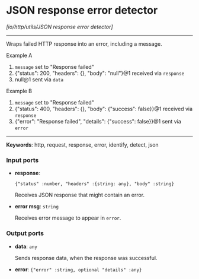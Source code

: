 # JSON response error detector

_[io/http/utils/JSON response error detector]_

---

Wraps failed HTTP response into an error, including a message.  
  
Example A  
1. `message` set to "Response failed"  
2. {"status": 200, "headers": {}, "body": "null"}@1 received via `response`  
3. null@1 sent via `data`  
  
Example B  
1. `message` set to "Response failed"  
2. {"status": 400, "headers": {}, "body": {"success": false}}@1 received via `response`  
3. {"error": "Response failed", "details": {"success": false}}@1 sent via `error`  

---

__Keywords__: http, request, response, error, identify, detect, json

### Input ports

* __response__: 
    ```
    {"status" :number, "headers" :{string: any}, "body" :string}
    ```

    Receives JSON response that might contain an error.


* __error msg__: ` string `

    Receives error message to appear in `error`.

### Output ports

* __data__: ` any `

    Sends response data, when the response was successful.


* __error__: ` {"error" :string, optional "details" :any} `

